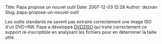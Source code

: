 Title: Papa propose un nouvel outil
Date: 2007-12-03 12:28
Author: dezvan
Slug: papa-propose-un-nouvel-outil

<div
class="field field-name-body field-type-text-with-summary field-label-hidden">

<div class="field-items">

<div class="field-item even">

Les outils standards ne savent pas extraire correctement une image ISO
d'un DVD+RW. Papa a développé
[DVD2ISO](https://www.ezvan.fr/logiciels_papa/) qui traite correctement
ce support ré-inscriptible en analysant les fichiers pour en déterminer
la taille utile.

</p>
<p>

</div>

</div>

</div>

</p>

